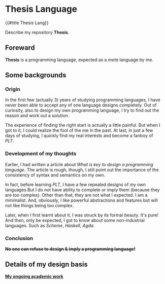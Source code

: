 # Thesis Language

{{#title Thesis Lang}}

Describe my repository __Thesis__.

## Foreward

__Thesis__ is a programming language, expected as a _meta_ language by me.

## Some backgrounds

### Origin

In the first few (actually 3) years of studying programming languages, I have never been able to accept any of one language designs completely. Out of curiosity, also to design my own programming language, I try to find out the reason and work out a solution.

The experience of finding the right start is actually a little painful. But when I got to it, I could realize the fool of the me in the past. At last, in just a few days of studying, I quickly find my real interests and become a fanboy of _PLT_.

### Development of my thoughts

Earlier, I had written a article about _What is key to design a programming language_. The article is rough, though, I still point out the importance of the consistency of syntax and semantics on my own.

In fact, before learning _PLT_, I have a few repealed designs of my own languages.But I do not have ability to complete or imply them (because they are too complex). Other than that, they are not what I expected. I am a minimalist. And, obviously, I like powerful abstractions and features but will not like things being too complex.

Later, when I first learnt about it, I was struck by its formal beauty. It's pure! And then, only be expected, I got to know about some non-industrial languages. Such as _Scheme_, _Haskell_, _Agda_.


### Conclusion

~~__No one can refuse to design & imply a programming language!__~~

## Details of my design basis

[__My ongoing academic work__](../materials/theses/adaptive-language.md)
